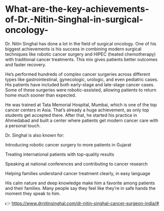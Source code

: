 # What-are-the-key-achievements-of-Dr.-Nitin-Singhal-in-surgical-oncology-

Dr. Nitin Singhal has done a lot in the field of surgical oncology. One of his biggest achievements is his success in combining modern surgical techniques like robotic cancer surgery and HIPEC (heated chemotherapy) with traditional cancer treatments. This mix gives patients better outcomes and faster recovery.

He’s performed hundreds of complex cancer surgeries across different types like gastrointestinal, gynecologic, urologic, and even pediatric cases. His patients have included both early-stage and late-stage cancer cases. Some of these surgeries were robotic-assisted, allowing patients to return home much sooner than expected.

He was trained at Tata Memorial Hospital, Mumbai, which is one of the top cancer centers in Asia. That’s already a huge achievement, as only top students get accepted there. After that, he started his practice in Ahmedabad and built a center where patients get modern cancer care with a personal touch.

Dr. Singhal is also known for:

Introducing robotic cancer surgery to more patients in Gujarat

Treating international patients with top-quality results

Speaking at national conferences and contributing to cancer research

Helping families understand cancer treatment clearly, in easy language

His calm nature and deep knowledge make him a favorite among patients and their families. Many people say they feel like they’re in safe hands the moment they speak to him.

👉 https://www.drnitinsinghal.com/dr-nitin-singhal-cancer-surgeon-india/#
